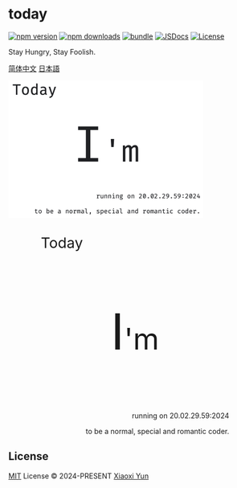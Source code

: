 # today

[![npm version][npm-version-src]][npm-version-href]
[![npm downloads][npm-downloads-src]][npm-downloads-href]
[![bundle][bundle-src]][bundle-href]
[![JSDocs][jsdocs-src]][jsdocs-href]
[![License][license-src]][license-href]

Stay Hungry, Stay Foolish.

[简体中文](docs/README_zh.md) [日本語](docs/README_JP.md)

<img src="./assets/image-20240421172828117.png" alt="image-20240421172828117" style="zoom:50%;" />

<div style='text-align:center;'>
  <div style='width:375px;margin:auto;text-align:center;'>
    <p style='font-size: 29px;text-align:left;'>Today</p>
    <p style='font-size:99px'>
      I<span style='font-size:59px'>'m</span>
    </p>
    <p style='text-align:right;'>
      running on 20.02.29.59:2024
    </p>
    <p style='text-align:right;'>
      to be a normal, special and romantic coder.
    </p>
  </div>
</div>

## License

[MIT](./LICENSE) License © 2024-PRESENT [Xiaoxi Yun](https://github.com/ycte)

<!-- Badges -->

[npm-version-src]: https://img.shields.io/npm/v/today-ycte?style=flat&colorA=080f12&colorB=1fa669
[npm-version-href]: https://npmjs.com/package/today-ycte
[npm-downloads-src]: https://img.shields.io/npm/dm/today-ycte?style=flat&colorA=080f12&colorB=1fa669
[npm-downloads-href]: https://npmjs.com/package/today-ycte
[bundle-src]: https://img.shields.io/bundlephobia/minzip/today-ycte?style=flat&colorA=080f12&colorB=1fa669&label=minzip
[bundle-href]: https://bundlephobia.com/result?p=today-ycte
[license-src]: https://img.shields.io/github/license/ycte/today.svg?style=flat&colorA=080f12&colorB=1fa669
[license-href]: https://github.com/ycte/today/blob/main/LICENSE
[jsdocs-src]: https://img.shields.io/badge/jsdocs-reference-080f12?style=flat&colorA=080f12&colorB=1fa669
[jsdocs-href]: https://www.jsdocs.io/package/today-ycte
